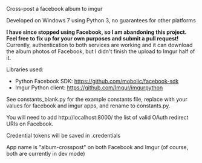 Cross-post a facebook album to imgur

Developed on Windows 7 using Python 3, no guarantees for other platforms

**I have since stopped using Facebook, so I am abandoning this project. Feel free to fix up for your own purposes and submit a pull request!** Currently, authentication to both services are working and it can download the album photos of Facebook, but I didn't finish the upload to Imgur half of it.

Libraries used:

* Python Facebook SDK: https://github.com/mobolic/facebook-sdk
* Imgur Python client: https://github.com/Imgur/imgurpython

See constants_blank.py for the example constants file, replace with your values for facebook and imgur apps, and rename to constants.py.

You will need to add http://localhost:8000/ the list of valid OAuth redirect URIs on Facebook.

Credential tokens will be saved in .credentials

App name is "album-crosspost" on both Facebook and Imgur (of course, both are currently in dev mode)
